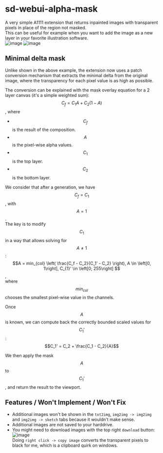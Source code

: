 # sd-webui-alpha-mask

A very simple A1111 extension that returns inpainted images with transparent pixels in place of the region not masked.  
This can be useful for example when you want to add the image as a new layer in your favorite illustration software.  
![image](https://github.com/John-WL/sd-webui-alpha-mask/assets/34081873/059a9457-0c9c-4d36-a2b1-b23dbfd2a0cf)
![image](https://github.com/John-WL/sd-webui-alpha-mask/assets/34081873/4ff8ce12-063d-458f-9e34-be4450ac6aef)

## Minimal delta mask
Unlike shown in the above example, the extension now uses a patch conversion mechanism that extracts the minimal delta from the original image, where the transparency for each pixel value is as high as possible.  
  
The conversion can be explained with the mask overlay equation for a 2 layer canvas (it's a simple weighted sum):  
$$C_f = C_1 A + C_2 \left( 1 - A \right)$$, where    
- $$C_f$$ is the result of the composition.
- $$A$$ is the pixel-wise alpha values.
- $$C_1$$ is the top layer.
- $$C_2$$ is the bottom layer.

We consider that after a generation, we have $$C_f = C_1$$, with $$A = 1$$.  
The key is to modify $$C_1$$ in a way that allows solving for $$A \neq 1$$:  
$$A = min_{col} \left( \frac{C_f - C_2}{C_1' - C_2} \right), A \in \left[0, 1\right], C_{1}' \in \left[0; 255\right] $$,  
where $$min_{col}$$ chooses the smallest pixel-wise value in the channels.  
  
Once $$A$$ is known, we can compute back the correctly bounded scaled values for $$C_1'$$:  
$$C_1' = C_2 + \frac{C_1 - C_2}{A}$$  

We then apply the mask $$A$$ to $$C_1'$$, and return the result to the viewport. 

## Features / Won't Implement / Won't Fix
- Additional images won't be shown in the `txt2img`, `img2img -> img2img` and `img2img -> sketch` tabs because it wouldn't make sense.  
- Additional images are not saved to your harddrive.  
- You might need to download images with the top right `download` button:  
![image](https://github.com/John-WL/sd-webui-alpha-mask/assets/34081873/39d8aabf-5d39-477b-9348-dc9b311b2bd3)  
Doing `right click -> copy image` converts the transparent pixels to black for me, which is a clipboard quirk on windows.  
